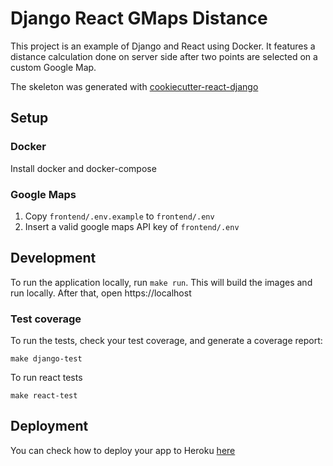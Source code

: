 # Django React GMaps Distance

This project is an example of Django and React using Docker. It features a distance calculation done on server side after two points are selected on a custom Google Map.

The skeleton was generated with [cookiecutter-react-django](https://github.com/ohduran/cookiecutter-react-django)

## Setup

### Docker

Install docker and docker-compose

### Google Maps

1. Copy `frontend/.env.example` to `frontend/.env`
2. Insert a valid google maps API key of `frontend/.env`

## Development

To run the application locally, run `make run`. This will build the images and run locally. After that, open https://localhost

### Test coverage

To run the tests, check your test coverage, and generate a coverage report:

```
make django-test
```

To run react tests

```
make react-test
```

## Deployment

You can check how to deploy your app to Heroku [here](https://github.com/ohduran/cookiecutter-react-django#deploy-to-heroku)

